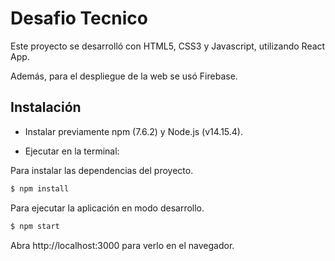 # Desafio Tecnico

Este proyecto se desarrolló con HTML5, CSS3 y Javascript, utilizando React App.

Además, para el despliegue de la web se usó Firebase.

## Instalación

- Instalar previamente npm (7.6.2) y Node.js (v14.15.4).

- Ejecutar en la terminal:

Para instalar las dependencias del proyecto.

```js
$ npm install
```

Para ejecutar la aplicación en modo desarrollo.

```js
$ npm start
```

Abra http://localhost:3000 para verlo en el navegador.
